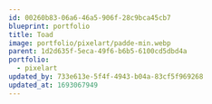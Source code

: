 ```yaml
---
id: 00260b83-06a6-46a5-906f-28c9bca45cb7
blueprint: portfolio
title: Toad
image: portfolio/pixelart/padde-min.webp
parent: 1d2d635f-5eca-49f6-b6b5-6100cd5dbd4a
portfolio:
  - pixelart
updated_by: 733e613e-5f4f-4943-b04a-83cf5f969268
updated_at: 1693067949
---
```

